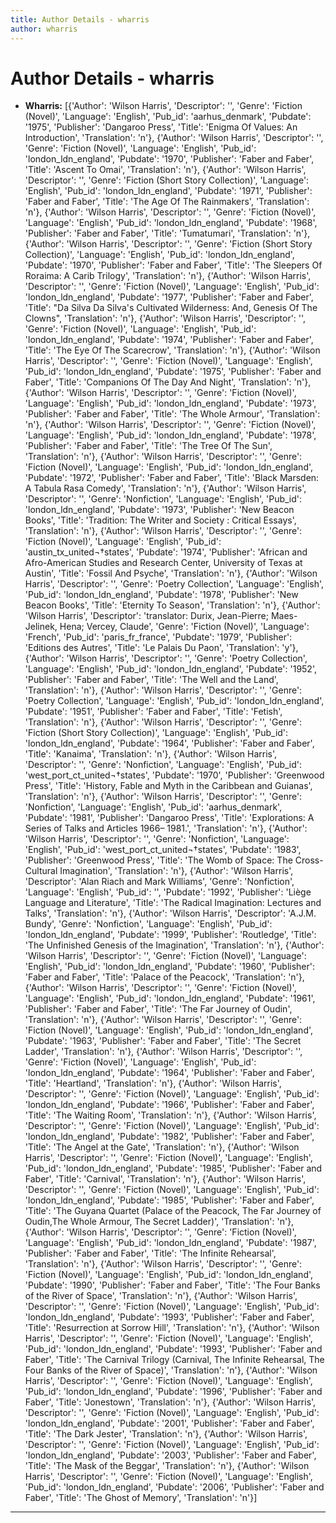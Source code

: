 ```yaml
---
title: Author Details - wharris
author: wharris
---
```


# Author Details - wharris

<ul>
    <li><strong>Wharris:</strong> [{'Author': 'Wilson Harris', 'Descriptor': '', 'Genre': 'Fiction (Novel)', 'Language': 'English', 'Pub_id': 'aarhus_denmark', 'Pubdate': '1975', 'Publisher': 'Dangaroo Press', 'Title': 'Enigma Of Values: An Introduction', 'Translation': 'n'}, {'Author': 'Wilson Harris', 'Descriptor': '', 'Genre': 'Fiction (Novel)', 'Language': 'English', 'Pub_id': 'london_ldn_england', 'Pubdate': '1970', 'Publisher': 'Faber and Faber', 'Title': 'Ascent To Omai', 'Translation': 'n'}, {'Author': 'Wilson Harris', 'Descriptor': '', 'Genre': 'Fiction (Short Story Collection)', 'Language': 'English', 'Pub_id': 'london_ldn_england', 'Pubdate': '1971', 'Publisher': 'Faber and Faber', 'Title': 'The Age Of The Rainmakers', 'Translation': 'n'}, {'Author': 'Wilson Harris', 'Descriptor': '', 'Genre': 'Fiction (Novel)', 'Language': 'English', 'Pub_id': 'london_ldn_england', 'Pubdate': '1968', 'Publisher': 'Faber and Faber', 'Title': 'Tumatumari', 'Translation': 'n'}, {'Author': 'Wilson Harris', 'Descriptor': '', 'Genre': 'Fiction (Short Story Collection)', 'Language': 'English', 'Pub_id': 'london_ldn_england', 'Pubdate': '1970', 'Publisher': 'Faber and Faber', 'Title': 'The Sleepers Of Roraima: A Carib Trilogy', 'Translation': 'n'}, {'Author': 'Wilson Harris', 'Descriptor': '', 'Genre': 'Fiction (Novel)', 'Language': 'English', 'Pub_id': 'london_ldn_england', 'Pubdate': '1977', 'Publisher': 'Faber and Faber', 'Title': "Da Silva Da Silva's Cultivated Wilderness: And, Genesis Of The Clowns", 'Translation': 'n'}, {'Author': 'Wilson Harris', 'Descriptor': '', 'Genre': 'Fiction (Novel)', 'Language': 'English', 'Pub_id': 'london_ldn_england', 'Pubdate': '1974', 'Publisher': 'Faber and Faber', 'Title': 'The Eye Of The Scarecrow', 'Translation': 'n'}, {'Author': 'Wilson Harris', 'Descriptor': '', 'Genre': 'Fiction (Novel)', 'Language': 'English', 'Pub_id': 'london_ldn_england', 'Pubdate': '1975', 'Publisher': 'Faber and Faber', 'Title': 'Companions Of The Day And Night', 'Translation': 'n'}, {'Author': 'Wilson Harris', 'Descriptor': '', 'Genre': 'Fiction (Novel)', 'Language': 'English', 'Pub_id': 'london_ldn_england', 'Pubdate': '1973', 'Publisher': 'Faber and Faber', 'Title': 'The Whole Armour', 'Translation': 'n'}, {'Author': 'Wilson Harris', 'Descriptor': '', 'Genre': 'Fiction (Novel)', 'Language': 'English', 'Pub_id': 'london_ldn_england', 'Pubdate': '1978', 'Publisher': 'Faber and Faber', 'Title': 'The Tree Of The Sun', 'Translation': 'n'}, {'Author': 'Wilson Harris', 'Descriptor': '', 'Genre': 'Fiction (Novel)', 'Language': 'English', 'Pub_id': 'london_ldn_england', 'Pubdate': '1972', 'Publisher': 'Faber and Faber', 'Title': 'Black Marsden: A Tabula Rasa Comedy', 'Translation': 'n'}, {'Author': 'Wilson Harris', 'Descriptor': '', 'Genre': 'Nonfiction', 'Language': 'English', 'Pub_id': 'london_ldn_england', 'Pubdate': '1973', 'Publisher': 'New Beacon Books', 'Title': 'Tradition: The Writer and Society : Critical Essays', 'Translation': 'n'}, {'Author': 'Wilson Harris', 'Descriptor': '', 'Genre': 'Fiction (Novel)', 'Language': 'English', 'Pub_id': 'austin_tx_united¬†states', 'Pubdate': '1974', 'Publisher': 'African and Afro-American Studies and Research Center, University of Texas at Austin', 'Title': 'Fossil And Psyche', 'Translation': 'n'}, {'Author': 'Wilson Harris', 'Descriptor': '', 'Genre': 'Poetry Collection', 'Language': 'English', 'Pub_id': 'london_ldn_england', 'Pubdate': '1978', 'Publisher': 'New Beacon Books', 'Title': 'Eternity To Season', 'Translation': 'n'}, {'Author': 'Wilson Harris', 'Descriptor': 'translator: Durix, Jean-Pierre; Maes-Jelinek, Hena; Vercey, Claude', 'Genre': 'Fiction (Novel)', 'Language': 'French', 'Pub_id': 'paris_fr_france', 'Pubdate': '1979', 'Publisher': 'Editions des Autres', 'Title': 'Le Palais Du Paon', 'Translation': 'y'}, {'Author': 'Wilson Harris', 'Descriptor': '', 'Genre': 'Poetry Collection', 'Language': 'English', 'Pub_id': 'london_ldn_england', 'Pubdate': '1952', 'Publisher': 'Faber and Faber', 'Title': 'The Well and the Land', 'Translation': 'n'}, {'Author': 'Wilson Harris', 'Descriptor': '', 'Genre': 'Poetry Collection', 'Language': 'English', 'Pub_id': 'london_ldn_england', 'Pubdate': '1951', 'Publisher': 'Faber and Faber', 'Title': 'Fetish', 'Translation': 'n'}, {'Author': 'Wilson Harris', 'Descriptor': '', 'Genre': 'Fiction (Short Story Collection)', 'Language': 'English', 'Pub_id': 'london_ldn_england', 'Pubdate': '1964', 'Publisher': 'Faber and Faber', 'Title': 'Kanaima', 'Translation': 'n'}, {'Author': 'Wilson Harris', 'Descriptor': '', 'Genre': 'Nonfiction', 'Language': 'English', 'Pub_id': 'west_port_ct_united¬†states', 'Pubdate': '1970', 'Publisher': 'Greenwood Press', 'Title': 'History, Fable and Myth in the Caribbean and Guianas', 'Translation': 'n'}, {'Author': 'Wilson Harris', 'Descriptor': '', 'Genre': 'Nonfiction', 'Language': 'English', 'Pub_id': 'aarhus_denmark', 'Pubdate': '1981', 'Publisher': 'Dangaroo Press', 'Title': 'Explorations: A Series of Talks and Articles 1966– 1981.', 'Translation': 'n'}, {'Author': 'Wilson Harris', 'Descriptor': '', 'Genre': 'Nonfiction', 'Language': 'English', 'Pub_id': 'west_port_ct_united¬†states', 'Pubdate': '1983', 'Publisher': 'Greenwood Press', 'Title': 'The Womb of Space: The Cross-Cultural Imagination', 'Translation': 'n'}, {'Author': 'Wilson Harris', 'Descriptor': 'Alan Riach and Mark Williams', 'Genre': 'Nonfiction', 'Language': 'English', 'Pub_id': '', 'Pubdate': '1992', 'Publisher': 'Liège Language and Literature', 'Title': 'The Radical Imagination: Lectures and Talks', 'Translation': 'n'}, {'Author': 'Wilson Harris', 'Descriptor': 'A.J.M. Bundy', 'Genre': 'Nonfiction', 'Language': 'English', 'Pub_id': 'london_ldn_england', 'Pubdate': '1999', 'Publisher': 'Routledge', 'Title': 'The Unfinished Genesis of the Imagination', 'Translation': 'n'}, {'Author': 'Wilson Harris', 'Descriptor': '', 'Genre': 'Fiction (Novel)', 'Language': 'English', 'Pub_id': 'london_ldn_england', 'Pubdate': '1960', 'Publisher': 'Faber and Faber', 'Title': 'Palace of the Peacock', 'Translation': 'n'}, {'Author': 'Wilson Harris', 'Descriptor': '', 'Genre': 'Fiction (Novel)', 'Language': 'English', 'Pub_id': 'london_ldn_england', 'Pubdate': '1961', 'Publisher': 'Faber and Faber', 'Title': 'The Far Journey of Oudin', 'Translation': 'n'}, {'Author': 'Wilson Harris', 'Descriptor': '', 'Genre': 'Fiction (Novel)', 'Language': 'English', 'Pub_id': 'london_ldn_england', 'Pubdate': '1963', 'Publisher': 'Faber and Faber', 'Title': 'The Secret Ladder', 'Translation': 'n'}, {'Author': 'Wilson Harris', 'Descriptor': '', 'Genre': 'Fiction (Novel)', 'Language': 'English', 'Pub_id': 'london_ldn_england', 'Pubdate': '1964', 'Publisher': 'Faber and Faber', 'Title': 'Heartland', 'Translation': 'n'}, {'Author': 'Wilson Harris', 'Descriptor': '', 'Genre': 'Fiction (Novel)', 'Language': 'English', 'Pub_id': 'london_ldn_england', 'Pubdate': '1966', 'Publisher': 'Faber and Faber', 'Title': 'The Waiting Room', 'Translation': 'n'}, {'Author': 'Wilson Harris', 'Descriptor': '', 'Genre': 'Fiction (Novel)', 'Language': 'English', 'Pub_id': 'london_ldn_england', 'Pubdate': '1982', 'Publisher': 'Faber and Faber', 'Title': 'The Angel at the Gate', 'Translation': 'n'}, {'Author': 'Wilson Harris', 'Descriptor': '', 'Genre': 'Fiction (Novel)', 'Language': 'English', 'Pub_id': 'london_ldn_england', 'Pubdate': '1985', 'Publisher': 'Faber and Faber', 'Title': 'Carnival', 'Translation': 'n'}, {'Author': 'Wilson Harris', 'Descriptor': '', 'Genre': 'Fiction (Novel)', 'Language': 'English', 'Pub_id': 'london_ldn_england', 'Pubdate': '1985', 'Publisher': 'Faber and Faber', 'Title': 'The Guyana Quartet (Palace of the Peacock, The Far Journey of Oudin,The Whole Armour, The Secret Ladder)', 'Translation': 'n'}, {'Author': 'Wilson Harris', 'Descriptor': '', 'Genre': 'Fiction (Novel)', 'Language': 'English', 'Pub_id': 'london_ldn_england', 'Pubdate': '1987', 'Publisher': 'Faber and Faber', 'Title': 'The Infinite Rehearsal', 'Translation': 'n'}, {'Author': 'Wilson Harris', 'Descriptor': '', 'Genre': 'Fiction (Novel)', 'Language': 'English', 'Pub_id': 'london_ldn_england', 'Pubdate': '1990', 'Publisher': 'Faber and Faber', 'Title': 'The Four Banks of the River of Space', 'Translation': 'n'}, {'Author': 'Wilson Harris', 'Descriptor': '', 'Genre': 'Fiction (Novel)', 'Language': 'English', 'Pub_id': 'london_ldn_england', 'Pubdate': '1993', 'Publisher': 'Faber and Faber', 'Title': 'Resurrection at Sorrow Hill', 'Translation': 'n'}, {'Author': 'Wilson Harris', 'Descriptor': '', 'Genre': 'Fiction (Novel)', 'Language': 'English', 'Pub_id': 'london_ldn_england', 'Pubdate': '1993', 'Publisher': 'Faber and Faber', 'Title': 'The Carnival Trilogy (Carnival, The Infinite Rehearsal, The Four Banks of the River of Space)', 'Translation': 'n'}, {'Author': 'Wilson Harris', 'Descriptor': '', 'Genre': 'Fiction (Novel)', 'Language': 'English', 'Pub_id': 'london_ldn_england', 'Pubdate': '1996', 'Publisher': 'Faber and Faber', 'Title': 'Jonestown', 'Translation': 'n'}, {'Author': 'Wilson Harris', 'Descriptor': '', 'Genre': 'Fiction (Novel)', 'Language': 'English', 'Pub_id': 'london_ldn_england', 'Pubdate': '2001', 'Publisher': 'Faber and Faber', 'Title': 'The Dark Jester', 'Translation': 'n'}, {'Author': 'Wilson Harris', 'Descriptor': '', 'Genre': 'Fiction (Novel)', 'Language': 'English', 'Pub_id': 'london_ldn_england', 'Pubdate': '2003', 'Publisher': 'Faber and Faber', 'Title': 'The Mask of the Beggar', 'Translation': 'n'}, {'Author': 'Wilson Harris', 'Descriptor': '', 'Genre': 'Fiction (Novel)', 'Language': 'English', 'Pub_id': 'london_ldn_england', 'Pubdate': '2006', 'Publisher': 'Faber and Faber', 'Title': 'The Ghost of Memory', 'Translation': 'n'}]</li>
</ul>
<hr>